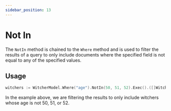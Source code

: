 ```yaml
---
sidebar_position: 13
---
```


# Not In

The `NotIn` method is chained to the `Where` method and is used to filter the results of a query to only include documents where the specified field is not equal to any of the specified values.

## Usage

```go
witchers := WitcherModel.Where("age").NotIn(50, 51, 52).Exec().([]Witcher)
```

In the example above, we are filtering the results to only include witchers whose age is not 50, 51, or 52.